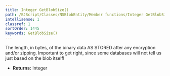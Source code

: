 ```yaml
---
title: Integer GetBlobSize()
path: /EJScript/Classes/NSBlobEntity/Member functions/Integer GetBlobSize()
intellisense: 1
classref: 1
sortOrder: 1445
keywords: GetBlobSize()
---
```



The length, in bytes, of the binary data AS STORED after any encryption and/or zipping. Important to get right, since some databases will not tell us just based on the blob itself!



* **Returns:** Integer


